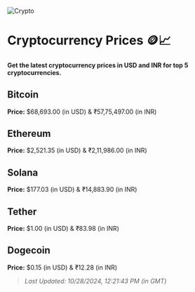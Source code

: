
![Crypto](https://www.techguide.com.au/wp-content/uploads/2020/11/crypto3.jpeg)

# Cryptocurrency Prices 🪙📈

#### Get the latest cryptocurrency prices in USD and INR for top 5 cryptocurrencies.

## Bitcoin

**Price:** $68,693.00 (in USD) & ₹57,75,497.00 (in INR)

## Ethereum

**Price:** $2,521.35 (in USD) & ₹2,11,986.00 (in INR)

## Solana

**Price:** $177.03 (in USD) & ₹14,883.90 (in INR)

## Tether

**Price:** $1.00 (in USD) & ₹83.98 (in INR)

## Dogecoin

**Price:** $0.15 (in USD) & ₹12.28 (in INR)

> _Last Updated: 10/28/2024, 12:21:43 PM (in GMT)_
